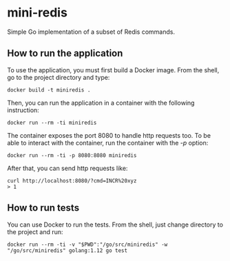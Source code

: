 # mini-redis

Simple Go implementation of a subset of Redis commands.

## How to run the application

To use the application, you must first build a Docker image. From the shell, go to the project directory and type:

```
docker build -t miniredis .
```

Then, you can run the application in a container with the following instruction:

```
docker run --rm -ti miniredis
```

The container exposes the port 8080 to handle http requests too. To be able to interact with the container, run the container with the *-p* option:

```
docker run --rm -ti -p 8080:8080 miniredis
```

After that, you can send http requests like:

```
curl http://localhost:8080/?cmd=INCR%20xyz
> 1
```

## How to run tests

You can use Docker to run the tests. From the shell, just change directory to the project and run:

```
docker run --rm -ti -v "$PWD":"/go/src/miniredis" -w "/go/src/miniredis" golang:1.12 go test
```
